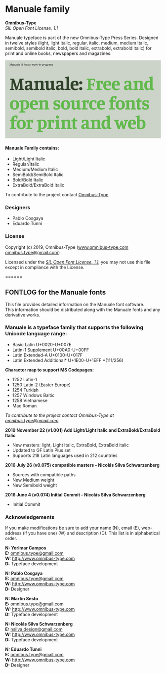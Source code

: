# Manuale family

**Omnibus-Type**  
*SIL Open Font License, 1.1*

Manuale typeface is part of the new Omnibus-Type Press Series. Designed in twelve styles (light, light italic, regular, italic, medium, medium Italic, semibold, semibold italic, bold, bold italic, extrabold, extrabold italic) for print and online books, newspapers and magazines.

![Sample of Manuale Family.](./documentation/Manuale.png "Manuale")


#### Manuale Family contains:

* Light/Light Italic
* Regular/Italic
* Medium/Medium Italic
* SemiBold/SemiBold Italic
* Bold/Bold Italic
* ExtraBold/ExtraBold Italic

To contribute to the project contact [Omnibus-Type](http://omnibus-type.com/)

### Designers

* Pablo Cosgaya
* Eduardo Tunni

### License

Copyright (c) 2019, Omnibus-Type (www.omnibus-type.com omnibus.type@gmail.com)

Licensed under the [*SIL Open Font License, 1.1*](http://scripts.sil.org/OFL); you may not use this file except in compliance with the License.

======
## FONTLOG for the Manuale fonts

This file provides detailed information on the Manuale font software.  
This information should be distributed along with the Manuale fonts and any derivative works.

### Manuale is a typeface family that supports the following Unicode language range: 

* Basic Latin 					U+0020-U+007E
* Latin-1 Supplement 			U+00A0-U+00FF
* Latin Extended-A 				U+0100-U+017F
* Latin Extended Additional*	U+1E00-U+1EFF *(111/256)

**Character map to support MS Codepages:**
* 1252 Latin-1
* 1250 Latin-2 (Easter Europe)
* 1254 Turkish
* 1257 Windows Baltic
* 1258 Vietnamese
* Mac Roman

*To contribute to the project contact Omnibus-Type at omnibus.type@gmail.com*

**2019 November 22 (v1.001) Add Light/Light Italic and ExtraBold/ExtraBold Italic**

- New masters: light, Light Italic, ExtraBold, ExtraBold italic
- Updated to GF Latin Plus set
- Supports 218 Latin languages used in 212 countries 

**2016 July 26 (v0.075) compatible masters - Nicolás Silva Schwarzenberg**

- Sources with compatible paths
- New Medium weight
- New Semibold weight

**2016 June 4 (v0.074) Initial Commit - Nicolás Silva Schwarzenberg**

- Initial Commit

### Acknowledgements

If you make modifications be sure to add your name (N), email (E), web-address
(if you have one) (W) and description (D). This list is in alphabetical order.


**N:** **Yorlmar Campos**  
**E:** omnibus.type@gmail.com  
**W:** http://www.omnibus-type.com  
**D:** Typeface development

**N:** **Pablo Cosgaya**  
**E:** omnibus.type@gmail.com  
**W:** http://www.omnibus-type.com  
**D:** Designer

**N:** **Martín Sesto**  
**E:** omnibus.type@gmail.com  
**W:** http://www.omnibus-type.com  
**D:** Typeface development

**N:** **Nicolás Silva Schwarzenberg**  
**E:** nsilva.design@gmail.com  
**W:** http://www.omnibus-type.com  
**D:** Typeface development  

**N:** **Eduardo Tunni**  
**E:** omnibus.type@gmail.com  
**W:** http://www.omnibus-type.com  
**D:** Designer